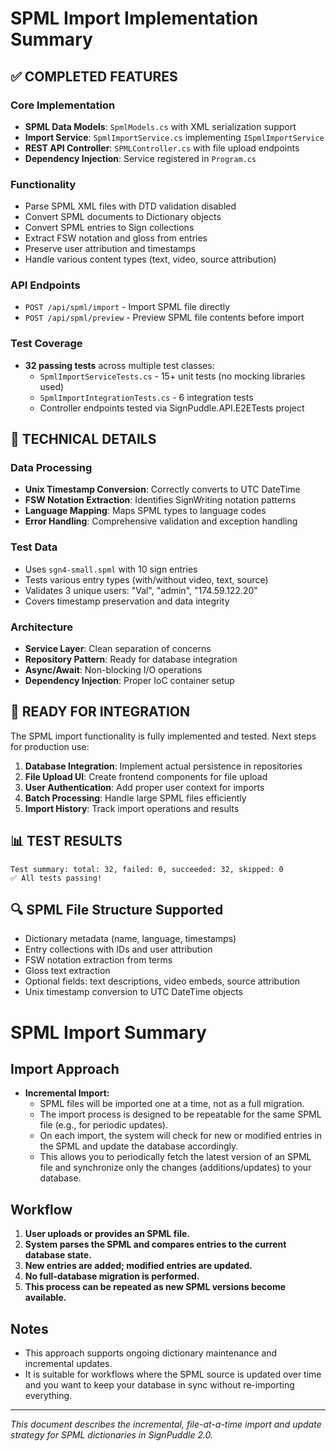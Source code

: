 # SPML Import Implementation Summary

## ✅ COMPLETED FEATURES

### Core Implementation
- **SPML Data Models**: `SpmlModels.cs` with XML serialization support
- **Import Service**: `SpmlImportService.cs` implementing `ISpmlImportService`
- **REST API Controller**: `SPMLController.cs` with file upload endpoints
- **Dependency Injection**: Service registered in `Program.cs`

### Functionality
- Parse SPML XML files with DTD validation disabled
- Convert SPML documents to Dictionary objects
- Convert SPML entries to Sign collections
- Extract FSW notation and gloss from entries
- Preserve user attribution and timestamps
- Handle various content types (text, video, source attribution)

### API Endpoints
- `POST /api/spml/import` - Import SPML file directly
- `POST /api/spml/preview` - Preview SPML file contents before import

### Test Coverage
- **32 passing tests** across multiple test classes:
  - `SpmlImportServiceTests.cs` - 15+ unit tests (no mocking libraries used)
  - `SpmlImportIntegrationTests.cs` - 6 integration tests  
  - Controller endpoints tested via SignPuddle.API.E2ETests project

## 🔧 TECHNICAL DETAILS

### Data Processing
- **Unix Timestamp Conversion**: Correctly converts to UTC DateTime
- **FSW Notation Extraction**: Identifies SignWriting notation patterns
- **Language Mapping**: Maps SPML types to language codes
- **Error Handling**: Comprehensive validation and exception handling

### Test Data
- Uses `sgn4-small.spml` with 10 sign entries
- Tests various entry types (with/without video, text, source)
- Validates 3 unique users: "Val", "admin", "174.59.122.20"
- Covers timestamp preservation and data integrity

### Architecture
- **Service Layer**: Clean separation of concerns
- **Repository Pattern**: Ready for database integration
- **Async/Await**: Non-blocking I/O operations
- **Dependency Injection**: Proper IoC container setup

## 🚀 READY FOR INTEGRATION

The SPML import functionality is fully implemented and tested. Next steps for production use:

1. **Database Integration**: Implement actual persistence in repositories
2. **File Upload UI**: Create frontend components for file upload
3. **User Authentication**: Add proper user context for imports
4. **Batch Processing**: Handle large SPML files efficiently
5. **Import History**: Track import operations and results

## 📊 TEST RESULTS
```
Test summary: total: 32, failed: 0, succeeded: 32, skipped: 0
✅ All tests passing!
```

## 🔍 SPML File Structure Supported
- Dictionary metadata (name, language, timestamps)
- Entry collections with IDs and user attribution
- FSW notation extraction from terms
- Gloss text extraction
- Optional fields: text descriptions, video embeds, source attribution
- Unix timestamp conversion to UTC DateTime objects

# SPML Import Summary

## Import Approach

- **Incremental Import:**
  - SPML files will be imported one at a time, not as a full migration.
  - The import process is designed to be repeatable for the same SPML file (e.g., for periodic updates).
  - On each import, the system will check for new or modified entries in the SPML and update the database accordingly.
  - This allows you to periodically fetch the latest version of an SPML file and synchronize only the changes (additions/updates) to your database.

## Workflow

1. **User uploads or provides an SPML file.**
2. **System parses the SPML and compares entries to the current database state.**
3. **New entries are added; modified entries are updated.**
4. **No full-database migration is performed.**
5. **This process can be repeated as new SPML versions become available.**

## Notes
- This approach supports ongoing dictionary maintenance and incremental updates.
- It is suitable for workflows where the SPML source is updated over time and you want to keep your database in sync without re-importing everything.

---

*This document describes the incremental, file-at-a-time import and update strategy for SPML dictionaries in SignPuddle 2.0.*
